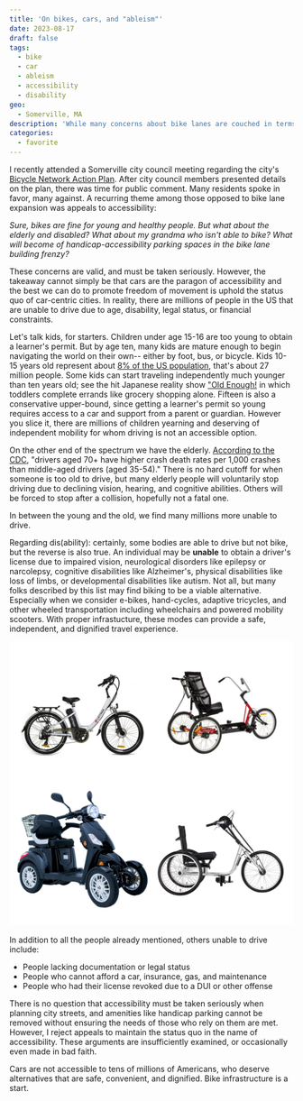 ```yaml
---
title: 'On bikes, cars, and "ableism"'
date: 2023-08-17
draft: false
tags:
  - bike
  - car
  - ableism
  - accessibility
  - disability
geo:
  - Somerville, MA
description: 'While many concerns about bike lanes are couched in terms of accessibility, cars are also prohibitive for large segments of the population.'
categories:
  - favorite
---
```


I recently attended a Somerville city council meeting regarding the city's [Bicycle Network Action Plan](https://www.somervillema.gov/content/somerville-bicycle-network-plan). After city council members presented details on the plan, there was time for public comment. Many residents spoke in favor, many against. A recurring theme among those opposed to bike lane expansion was appeals to accessibility:

_Sure, bikes are fine for young and healthy people. But what about the elderly and disabled? What about my grandma who isn't able to bike? What will become of handicap-accessibility parking spaces in the bike lane building frenzy?_

These concerns are valid, and must be taken seriously. However, the takeaway cannot simply be that cars are the paragon of accessibility and the best we can do to promote freedom of movement is uphold the status quo of car-centric cities. In reality, there are millions of people in the US that are unable to drive due to age, disability, legal status, or financial constraints.

Let's talk kids, for starters. Children under age 15-16 are too young to obtain a learner's permit. But by age ten, many kids are mature enough to begin navigating the world on their own-- either by foot, bus, or bicycle. Kids 10-15 years old represent about [8% of the US population](https://www.neilsberg.com/insights/united-states-population-by-age/), that's about 27 million people. Some kids can start traveling independently much younger than ten years old; see the hit Japanese reality show ["Old Enough!](https://www.imdb.com/title/tt1289730/) in which toddlers complete errands like grocery shopping alone. Fifteen is also a conservative upper-bound, since getting a learner's permit so young requires access to a car and support from a parent or guardian. However you slice it, there are millions of children yearning and deserving of independent mobility for whom driving is not an accessible option.

On the other end of the spectrum we have the elderly. [According to the CDC](https://www.cdc.gov/older-adult-drivers/about/index.html), "drivers aged 70+ have higher crash death rates per 1,000 crashes than middle-aged drivers (aged 35-54)." There is no hard cutoff for when someone is too old to drive, but many elderly people will voluntarily stop driving due to declining vision, hearing, and cognitive abilities. Others will be forced to stop after a collision, hopefully not a fatal one.

In between the young and the old, we find many millions more unable to drive.

Regarding dis(ability): certainly, some bodies are able to drive but not bike, but the reverse is also true. An individual may be **unable** to obtain a driver's license due to impaired vision, neurological disorders like epilepsy or narcolepsy, cognitive disabilities like Alzheimer's, physical disabilities like loss of limbs, or developmental disabilities like autism. Not all, but many folks described by this list may find biking to be a viable alternative. Especially when we consider e-bikes, hand-cycles, adaptive tricycles, and other wheeled transportation including wheelchairs and powered mobility scooters. With proper infrastucture, these modes can provide a safe, independent, and dignified travel experience.

![Examples of adaptive wheeled transport](./img/collage.jpg)

In addition to all the people already mentioned, others unable to drive include:

- People lacking documentation or legal status
- People who cannot afford a car, insurance, gas, and maintenance
- People who had their license revoked due to a DUI or other offense

There is no question that accessibility must be taken seriously when planning city streets, and amenities like handicap parking cannot be removed without ensuring the needs of those who rely on them are met. However, I reject appeals to maintain the status quo in the name of accessibility. These arguments are insufficiently examined, or occasionally even made in bad faith.

Cars are not accessible to tens of millions of Americans, who deserve alternatives that are safe, convenient, and dignified. Bike infrastructure is a start.
